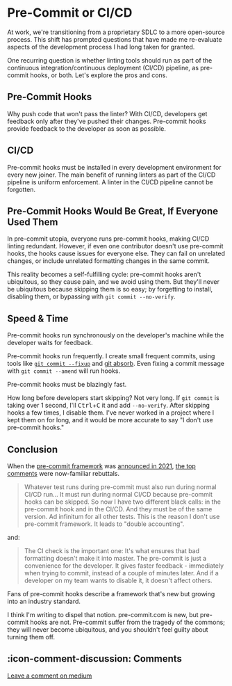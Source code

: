 # Pre-Commit or CI/CD

At work, we're transitioning from a proprietary SDLC to a more open-source process. This shift has prompted questions that have made me re-evaluate aspects of the development process I had long taken for granted.

One recurring question is whether linting tools should run as part of the continuous integration/continuous deployment (CI/CD) pipeline, as pre-commit hooks, or both. Let's explore the pros and cons.

## Pre-Commit Hooks

Why push code that won't pass the linter? With CI/CD, developers get feedback only after they've pushed their changes. Pre-commit hooks provide feedback to the developer as soon as possible.

## CI/CD

Pre-commit hooks must be installed in every development environment for every new joiner. The main benefit of running linters as part of the CI/CD pipeline is uniform enforcement. A linter in the CI/CD pipeline cannot be forgotten.

## Pre-Commit Hooks Would Be Great, If Everyone Used Them

In pre-commit utopia, everyone runs pre-commit hooks, making CI/CD linting redundant. However, if even one contributor doesn't use pre-commit hooks, the hooks cause issues for everyone else. They can fail on unrelated changes, or include unrelated formatting changes in the same commit.

This reality becomes a self-fulfilling cycle: pre-commit hooks aren't ubiquitous, so they cause pain, and we avoid using them. But they'll never be ubiquitous because skipping them is so easy; by forgetting to install, disabling them, or bypassing with `git commit --no-verify`.

## Speed & Time

Pre-commit hooks run synchronously on the developer's machine while the developer waits for feedback.

Pre-commit hooks run frequently. I create small frequent commits, using tools like [`git commit --fixup`](https://git-scm.com/docs/git-commit/2.32.0#Documentation/git-commit.txt---fixupamendrewordltcommitgt) and [git absorb](https://github.com/tummychow/git-absorb). Even fixing a commit message with `git commit --amend` will run hooks.

Pre-commit hooks must be blazingly fast.

How long before developers start skipping? Not very long. If `git commit` is taking over 1 second, I'll <kbd>Ctrl</kbd>+<kbd>C</kbd> it and add `--no-verify`. After skipping hooks a few times, I disable them. I've never worked in a project where I kept them on for long, and it would be more accurate to say "I don't use pre-commit hooks."

## Conclusion

When the [pre-commit framework](https://pre-commit.com/) was [announced in 2021](https://news.ycombinator.com/item?id=29634897), [the top comments](https://news.ycombinator.com/item?id=29635885) were now-familiar rebuttals.

> Whatever test runs during pre-commit must also run during normal CI/CD run... It must run during normal CI/CD because pre-commit hooks can be skipped.
> So now I have two different black calls: in the pre-commit hook and in the CI/CD. And they must be of the same version.
> Ad infinitum for all other tests.
> This is the reason I don't use pre-commit framework. It leads to "double accounting".

and:

> The CI check is the important one: It's what ensures that bad formatting doesn't make it into master.
> The pre-commit is just a convenience for the developer. It gives faster feedback - immediately when trying to commit, instead of a couple of minutes later. And if a developer on my team wants to disable it, it doesn't affect others.

Fans of pre-commit hooks describe a framework that's new but growing into an industry standard.

I think I'm writing to dispel that notion. pre-commit.com is new, but pre-commit hooks are not. Pre-commit suffer from the tragedy of the commons; they will never become ubiquitous, and you shouldn't feel guilty about turning them off.

## :icon-comment-discussion: Comments

[Leave a comment on medium](https://motlin.medium.com/pre-commit-or-ci-cd-5779d3a0e566)
